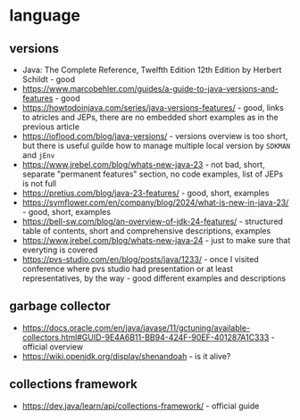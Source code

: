 # language

## versions

* Java: The Complete Reference, Twelfth Edition 12th Edition by Herbert Schildt - good
* https://www.marcobehler.com/guides/a-guide-to-java-versions-and-features - good
* https://howtodoinjava.com/series/java-versions-features/ - good, links to atricles and JEPs, there are no embedded short examples as in the previous article
* https://ioflood.com/blog/java-versions/ - versions overview is too short, but there is useful guilde how to manage multiple local version by `SDKMAN` and `jEnv`
* https://www.jrebel.com/blog/whats-new-java-23 - not bad, short, separate "permanent features" section, no code examples, list of JEPs is not full
* https://pretius.com/blog/java-23-features/ - good, short, examples
* https://symflower.com/en/company/blog/2024/what-is-new-in-java-23/ - good, short, examples
* https://bell-sw.com/blog/an-overview-of-jdk-24-features/ - structured table of contents, short and comprehensive descriptions, examples
* https://www.jrebel.com/blog/whats-new-java-24 - just to make sure that everyting is covered
* https://pvs-studio.com/en/blog/posts/java/1233/ - once I visited conference where pvs studio had presentation or at least representatives, by the way - good different examples and descriptions

## garbage collector

* https://docs.oracle.com/en/java/javase/11/gctuning/available-collectors.html#GUID-9E4A6B11-BB94-424F-90EF-401287A1C333 - official overview
* https://wiki.openjdk.org/display/shenandoah - is it alive?

## collections framework

* https://dev.java/learn/api/collections-framework/ - official guide
